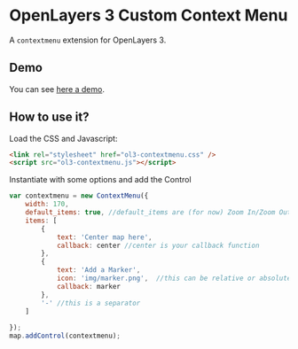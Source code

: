 # OpenLayers 3 Custom Context Menu
A `contextmenu` extension for OpenLayers 3.

## Demo
You can see [here a demo](http://rawgit.com/jonataswalker/ol3-contextmenu/master/examples/contextmenu.html).

## How to use it?
Load the CSS and Javascript:
```HTML
<link rel="stylesheet" href="ol3-contextmenu.css" />
<script src="ol3-contextmenu.js"></script>
```

Instantiate with some options and add the Control
```javascript
var contextmenu = new ContextMenu({
    width: 170,
    default_items: true, //default_items are (for now) Zoom In/Zoom Out
    items: [
        {
            text: 'Center map here',
            callback: center //center is your callback function
        },
        {
            text: 'Add a Marker',
            icon: 'img/marker.png',  //this can be relative or absolute
            callback: marker
        },
        '-' //this is a separator
    ]
    
});
map.addControl(contextmenu);
```